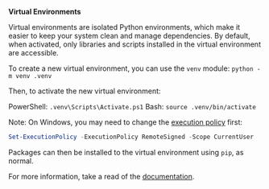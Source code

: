 **Virtual Environments**

Virtual environments are isolated Python environments, which make it easier to keep your system clean and manage dependencies. By default, when activated, only libraries and scripts installed in the virtual environment are accessible.

To create a new virtual environment, you can use the `venv` module: `python -m venv .venv`

Then, to activate the new virtual environment:

PowerShell: `.venv\Scripts\Activate.ps1`
Bash: `source .venv/bin/activate`

Note: On Windows, you may need to change the [execution policy](https://docs.microsoft.com/en-us/powershell/module/microsoft.powershell.core/about/about_execution_policies) first:
```powershell
Set-ExecutionPolicy -ExecutionPolicy RemoteSigned -Scope CurrentUser
```
Packages can then be installed to the virtual environment using `pip`, as normal.

For more information, take a read of the [documentation](https://docs.python.org/3/library/venv.html).
